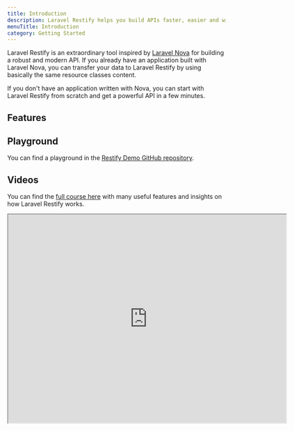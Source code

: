 ```yaml
---
title: Introduction
description: Laravel Restify helps you build APIs faster, easier and with more consistency.
menuTitle: Introduction
category: Getting Started
---
```


Laravel Restify is an extraordinary tool inspired by [Laravel Nova](https://nova.laravel.com/) for building a robust and modern API. If you already have an application built with Laravel Nova, you can transfer your data to Laravel Restify by using basically the same resource classes content.

If you don't have an application written with Nova, you can start with Laravel Restify from scratch and get a powerful API in a few minutes.

## Features

<list :items="[
'CRUD over entities',
'Authentication with Sanctum',
'Handy Response maker',
'Powerful Search',
'JSON:API consistency',
'Customizable',
'Laravel Compatible Authorization'
]">
</list>

## Playground

You can find a playground in the [Restify Demo GitHub repository](https://github.com/BinarCode/restify-demo).

## Videos

You can find the [full course here](https://www.binarcode.com/learn/restify) with many useful features and insights on how Laravel Restify works.

<iframe src="https://player.vimeo.com/video/501764861" width="640" height="480">
</iframe>




